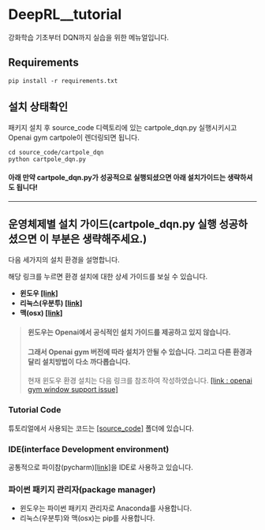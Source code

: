 # DeepRL__tutorial

강화학습 기초부터 DQN까지 실습을 위한 메뉴얼입니다.

## Requirements

```
pip install -r requirements.txt
```

## 설치 상태확인

패키지 설치 후 source_code 디렉토리에 있는 cartpole_dqn.py 실행시키시고 Openai gym cartpole이 렌더링되면 됩니다.
```
cd source_code/cartpole_dqn
python cartpole_dqn.py
```

#### 아래 만약 cartpole_dqn.py가 성공적으로 실행되셨으면 아래 설치가이드는 생략하셔도 됩니다!
--------------------------------

## 운영체제별 설치 가이드(cartpole_dqn.py 실행 성공하셨으면 이 부분은 생략해주세요.)

다음 세가지의 설치 환경을 설명합니다.

해당 링크를 누르면 환경 설치에 대한 상세 가이드를 보실 수 있습니다.

- **윈도우 [[link]](./install_guide_window.md)**
- **리눅스(우분투) [[link]](./install_guide_ubuntu.md)**
- **맥(osx) [[link]](./install_guide_osx.md)**

> #### 윈도우는 Openai에서 공식적인 설치 가이드를 제공하고 있지 않습니다.
>
> #### 그래서 Openai gym 버전에 따라 설치가 안될 수 있습니다. 그리고 다른 환경과 달리 설치방법이 다소 까다롭습니다.
>
> 현재 윈도우 환경 설치는 다음 링크를 참조하여 작성하였습니다.
> [[link : openai gym window support issue]](https://github.com/openai/gym/issues/11)

### Tutorial Code

튜토리얼에서 사용되는 코드는 [[source_code]](./source_code) 폴더에 있습니다.


### IDE(interface Development environment)

공통적으로 파이참(pycharm)[[link]](https://www.jetbrains.com/pycharm/)을 IDE로 사용하고 있습니다.

### 파이썬 패키지 관리자(package manager)

- 윈도우는 파이썬 패키지 관리자로 Anaconda를 사용합니다.
- 리눅스(우분투)와 맥(osx)는 pip를 사용합니다.



